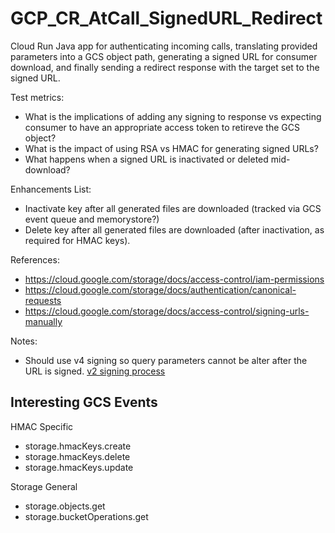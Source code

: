 # GCP_CR_AtCall_SignedURL_Redirect

Cloud Run Java app for authenticating incoming calls, translating provided parameters into a GCS object path, generating a signed URL for consumer download, and finally sending a redirect response with the target set to the signed URL.

Test metrics:
- What is the implications of adding any signing to response vs expecting consumer to have an appropriate access token to retireve the GCS object?
- What is the impact of using RSA vs HMAC for generating signed URLs?
- What happens when a signed URL is inactivated or deleted mid-download?

Enhancements List:
- Inactivate key after all generated files are downloaded (tracked via GCS event queue and memorystore?)
- Delete key after all generated files are downloaded (after inactivation, as required for HMAC keys).

References:
- https://cloud.google.com/storage/docs/access-control/iam-permissions 
- https://cloud.google.com/storage/docs/authentication/canonical-requests
- https://cloud.google.com/storage/docs/access-control/signing-urls-manually

Notes:
- Should use v4 signing so query parameters cannot be alter after the URL is signed. [v2 signing process](https://cloud.google.com/storage/docs/access-control/signed-urls-v2)

## Interesting GCS Events


HMAC Specific
- storage.hmacKeys.create
- storage.hmacKeys.delete
- storage.hmacKeys.update

Storage General
- storage.objects.get
- storage.bucketOperations.get
